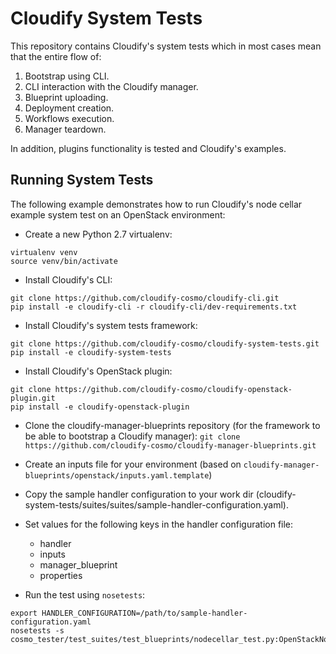 Cloudify System Tests
==================

This repository contains Cloudify's system tests which in most cases mean that the entire flow of:

1. Bootstrap using CLI.
2. CLI interaction with the Cloudify manager.
2. Blueprint uploading.
3. Deployment creation.
4. Workflows execution.
5. Manager teardown.

In addition, plugins functionality is tested and Cloudify's examples.

## Running System Tests

The following example demonstrates how to run Cloudify's node cellar example system test on an OpenStack environment:

* Create a new Python 2.7 virtualenv:
```
virtualenv venv
source venv/bin/activate
```

* Install Cloudify's CLI:
```
git clone https://github.com/cloudify-cosmo/cloudify-cli.git
pip install -e cloudify-cli -r cloudify-cli/dev-requirements.txt
```

* Install Cloudify's system tests framework:
```
git clone https://github.com/cloudify-cosmo/cloudify-system-tests.git
pip install -e cloudify-system-tests
```

* Install Cloudify's OpenStack plugin:
```
git clone https://github.com/cloudify-cosmo/cloudify-openstack-plugin.git
pip install -e cloudify-openstack-plugin
```

* Clone the cloudify-manager-blueprints repository (for the framework to be able to bootstrap a Cloudify manager):
```git clone https://github.com/cloudify-cosmo/cloudify-manager-blueprints.git```

* Create an inputs file for your environment (based on `cloudify-manager-blueprints/openstack/inputs.yaml.template`)

* Copy the sample handler configuration to your work dir (cloudify-system-tests/suites/suites/sample-handler-configuration.yaml).

* Set values for the following keys in the handler configuration file:
  - handler
  - inputs
  - manager_blueprint
  - properties

* Run the test using `nosetests`:
```
export HANDLER_CONFIGURATION=/path/to/sample-handler-configuration.yaml
nosetests -s cosmo_tester/test_suites/test_blueprints/nodecellar_test.py:OpenStackNodeCellarTest
```
